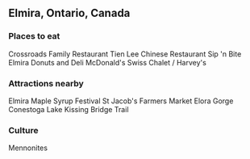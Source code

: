 ## Elmira, Ontario, Canada

### Places to eat
Crossroads Family Restaurant
Tien Lee Chinese Restaurant
Sip 'n Bite
Elmira Donuts and Deli
McDonald's
Swiss Chalet / Harvey's

### Attractions nearby
Elmira Maple Syrup Festival
St Jacob's Farmers Market
Elora Gorge
Conestoga Lake
Kissing Bridge Trail

### Culture
Mennonites

